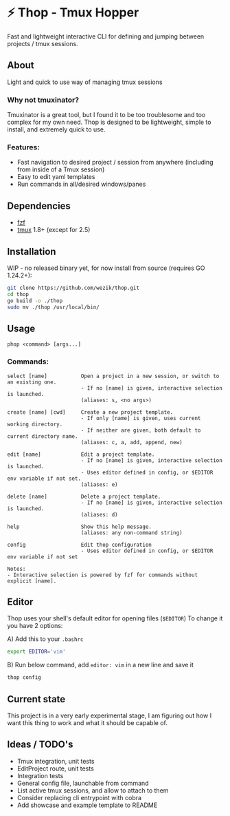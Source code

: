 # ⚡ Thop - Tmux Hopper
Fast and lightweight interactive CLI for defining and jumping between projects / tmux sessions.

## About
Light and quick to use way of managing tmux sessions

### Why not tmuxinator?
Tmuxinator is a great tool, but I found it to be too troublesome and too complex for my own need.
Thop is designed to be lightweight, simple to install, and extremely quick to use.

### Features:
- Fast navigation to desired project / session from anywhere (including from inside of a Tmux session)
- Easy to edit yaml templates
- Run commands in all/desired windows/panes

## Dependencies
- [fzf](https://github.com/junegunn/fzf)
- [tmux](https://github.com/tmux/tmux) 1.8+ (except for 2.5)

## Installation
WIP - no released binary yet, for now install from source (requires GO 1.24.2+):

```bash
git clone https://github.com/wezik/thop.git
cd thop
go build -o ./thop
sudo mv ./thop /usr/local/bin/
```

## Usage
```
phop <command> [args...]
```

### Commands:
```
select [name]           Open a project in a new session, or switch to an existing one.
                        - If no [name] is given, interactive selection is launched.
                        (aliases: s, <no args>)

create [name] [cwd]     Create a new project template.
                        - If only [name] is given, uses current working directory.
                        - If neither are given, both default to current directory name.
                        (aliases: c, a, add, append, new)

edit [name]             Edit a project template.
                        - If no [name] is given, interactive selection is launched.
                        - Uses editor defined in config, or $EDITOR env variable if not set.
                        (aliases: e)

delete [name]           Delete a project template.
                        - If no [name] is given, interactive selection is launched.
                        (aliases: d)

help                    Show this help message.
                        (aliases: any non-command string)

config                  Edit thop configuration
                        - Uses editor defined in config, or $EDITOR env variable if not set

Notes:
- Interactive selection is powered by fzf for commands without explicit [name].
```

## Editor

Thop uses your shell's default editor for opening files (`$EDITOR`)
To change it you have 2 options:

A) Add this to your `.bashrc`  

```bash
export EDITOR='vim'
``` 

B) Run below command, add `editor: vim` in a new line and save it

```bash
thop config
```

## Current state
This project is in a very early experimental stage, I am figuring out how I want this thing to work and what it should be capable of.

## Ideas / TODO's
- Tmux integration, unit tests
- EditProject route, unit tests
- Integration tests
- General config file, launchable from command
- List active tmux sessions, and allow to attach to them
- Consider replacing cli entrypoint with cobra
- Add showcase and example template to README
